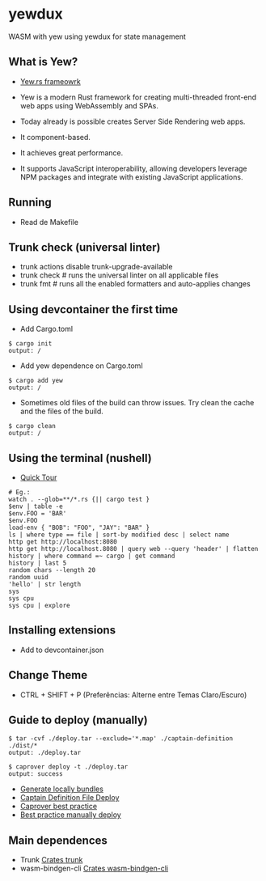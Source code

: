 # yewdux

WASM with yew using yewdux for state management

## What is Yew?

- [Yew.rs frameowrk](https://yew.rs/)
- Yew is a modern Rust framework for creating multi-threaded front-end web apps using WebAssembly and SPAs.
- Today already is possible creates Server Side Rendering web apps.

- It component-based.
- It achieves great performance.
- It supports JavaScript interoperability, allowing developers leverage NPM packages and integrate with existing JavaScript applications.

## Running

- Read de Makefile

## Trunk check (universal linter)

- trunk actions disable trunk-upgrade-available
- trunk check # runs the universal linter on all applicable files
- trunk fmt # runs all the enabled formatters and auto-applies changes

## Using devcontainer the first time

- Add Cargo.toml

```shell
$ cargo init
output: /
```

- Add yew dependence on Cargo.toml

```shell
$ cargo add yew
output: /
```

- Sometimes old files of the build can throw issues. Try clean the cache and the files of the build.

```shell
$ cargo clean
output: /
```

## Using the terminal (nushell)

- [Quick Tour](https://www.nushell.sh/book/quick_tour.html)

```shell
# Eg.:
watch . --glob=**/*.rs {|| cargo test }
$env | table -e
$env.FOO = 'BAR'
$env.FOO
load-env { "BOB": "FOO", "JAY": "BAR" }
ls | where type == file | sort-by modified desc | select name
http get http://localhost:8080
http get http://localhost.8080 | query web --query 'header' | flatten
history | where command =~ cargo | get command
history | last 5
random chars --length 20
random uuid
'hello' | str length
sys
sys cpu
sys cpu | explore
```

## Installing extensions

- Add to devcontainer.json

## Change Theme

- CTRL + SHIFT + P (Preferências: Alterne entre Temas Claro/Escuro)

## Guide to deploy (manually)

```shell
$ tar -cvf ./deploy.tar --exclude='*.map' ./captain-definition ./dist/*
output: ./deploy.tar
```

```shell
$ caprover deploy -t ./deploy.tar
output: success
```

- [Generate locally bundles](https://yew.rs/docs/more/deployment)
- [Captain Definition File Deploy](https://caprover.com/docs/captain-definition-file.html#:~:text=One%20of%20the%20key%20components,node%2F8.7.0%22%20%7D)
- [Caprover best practice](https://caprover.com/docs/best-practices.html)
- [Best practice manually deploy](https://caprover.com/docs/recipe-deploy-create-react-app.html)

## Main dependences

- Trunk [Crates trunk](https://crates.io/crates/trunk)
- wasm-bindgen-cli [Crates wasm-bindgen-cli](https://crates.io/crates/wasm-bindgen-cli)
